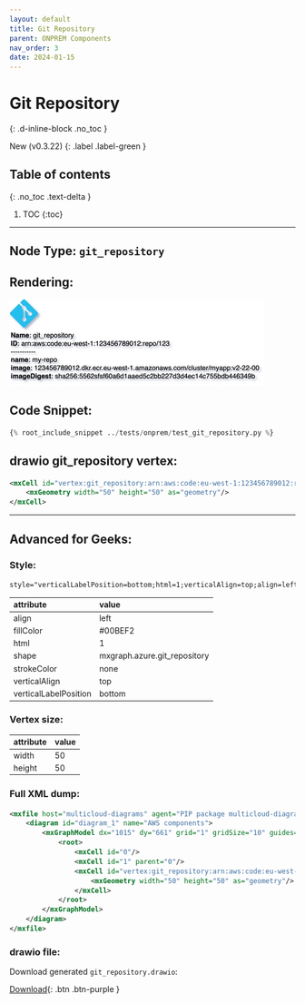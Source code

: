 ```yaml
---
layout: default
title: Git Repository
parent: ONPREM Components
nav_order: 3
date: 2024-01-15
---
```


# Git Repository
{: .d-inline-block .no_toc }

New (v0.3.22)
{: .label .label-green }

## Table of contents
{: .no_toc .text-delta }

1. TOC
{:toc}

---


## Node Type: ``git_repository``

## Rendering:

![lambda](output/jpg/git_repository.jpg)

## Code Snippet:

```python
{% root_include_snippet ../tests/onprem/test_git_repository.py %}
```

## drawio git_repository vertex:

```xml
<mxCell id="vertex:git_repository:arn:aws:code:eu-west-1:123456789012:repo/123" parent="1" vertex="1">
    <mxGeometry width="50" height="50" as="geometry"/>
</mxCell>
```
---

## Advanced for Geeks:

### Style:
```html
style="verticalLabelPosition=bottom;html=1;verticalAlign=top;align=left;strokeColor=none;fillColor=#00BEF2;shape=mxgraph.azure.git_repository;"
```

| attribute | value |
|:----------|:------|
|align| left |
|fillColor| #00BEF2 |
|html| 1 |
|shape| mxgraph.azure.git_repository |
|strokeColor| none |
|verticalAlign| top |
|verticalLabelPosition| bottom |

### Vertex size:

| attribute | value |
|:---------|:-----------|
| width    | 50  |
| height   |50|

### Full XML dump:
```xml
<mxfile host="multicloud-diagrams" agent="PIP package multicloud-diagrams. Generate resources in draw.io compatible format for Cloud infrastructure. Copyrights @ Roman Tsypuk 2023. MIT license." type="MultiCloud">
    <diagram id="diagram_1" name="AWS components">
        <mxGraphModel dx="1015" dy="661" grid="1" gridSize="10" guides="1" tooltips="1" connect="1" arrows="1" fold="1" page="1" pageScale="1" pageWidth="850" pageHeight="1100" math="0" shadow="1">
            <root>
                <mxCell id="0"/>
                <mxCell id="1" parent="0"/>
                <mxCell id="vertex:git_repository:arn:aws:code:eu-west-1:123456789012:repo/123" value="&lt;b&gt;Name&lt;/b&gt;: git_repository&lt;BR&gt;&lt;b&gt;ID&lt;/b&gt;: arn:aws:code:eu-west-1:123456789012:repo/123&lt;BR&gt;-----------&lt;BR&gt;&lt;b&gt;name&lt;/b&gt;: my-repo&lt;BR&gt;&lt;b&gt;image&lt;/b&gt;: 123456789012.dkr.ecr.eu-west-1.amazonaws.com/cluster/myapp:v2-22-00&lt;BR&gt;&lt;b&gt;imageDigest&lt;/b&gt;: sha256:5562sfsf60a6d1aaed5c2bb227d3d4ec14c755bdb446349b" style="verticalLabelPosition=bottom;html=1;verticalAlign=top;align=left;strokeColor=none;fillColor=#00BEF2;shape=mxgraph.azure.git_repository;" parent="1" vertex="1">
                    <mxGeometry width="50" height="50" as="geometry"/>
                </mxCell>
            </root>
        </mxGraphModel>
    </diagram>
</mxfile>
```

### drawio file:

Download generated ``git_repository.drawio``:

[Download](output/drawio/git_repository.drawio){: .btn .btn-purple }
